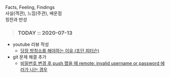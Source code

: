 Facts, Feeling, Findings  
사실(객관), 느낌(주관), 배운점  
칭찬과 반성

> ### TODAY :: 2020-07-13

* youtube 리뷰 작성
    - [당장 방청소를 해야하는 이유 (조던 피터슨)](https://github.com/sang5c/til/blob/master/study-hard/review/youtube/%EC%9D%B8%EC%83%9D%EC%97%90%20%EB%AA%A9%ED%91%9C%EA%B0%80%20%EC%97%86%EC%9D%84%20%EB%95%8C%20%ED%95%B4%EC%95%BC%ED%95%98%EB%8A%94%20%EA%B2%83.md)
* git 문제 해결 추가
    - [비밀번호 변경 후 push 했을 때 remote: invalid username or password 에러가 나는 경우](https://github.com/sang5c/til/blob/master/study-hard/git/%5Bgit%5D_invalid-username-or-password.md)


